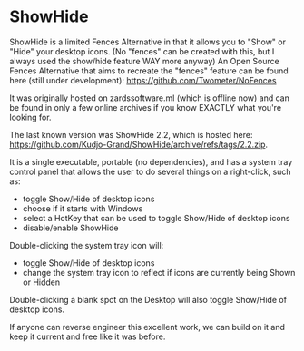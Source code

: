 # ShowHide
ShowHide is a limited Fences Alternative in that it allows you to "Show" or "Hide" your desktop icons. (No "fences" can be created with this, but I always used the show/hide feature WAY more anyway) An Open Source Fences Alternative that aims to recreate the "fences" feature can be found here (still under development): https://github.com/Twometer/NoFences

It was originally hosted on zardssoftware.ml (which is offline now) and can be found in only a few online archives if you know EXACTLY what you're looking for.

The last known version was ShowHide 2.2, which is hosted here: https://github.com/Kudjo-Grand/ShowHide/archive/refs/tags/2.2.zip. 

It is a single executable, portable (no dependencies), and has a system tray control panel that allows the user to do several things on a right-click, such as:
- toggle Show/Hide of desktop icons 
- choose if it starts with Windows
- select a HotKey that can be used to toggle Show/Hide of desktop icons
- disable/enable ShowHide

Double-clicking the system tray icon will:
- toggle Show/Hide of desktop icons 
- change the system tray icon to reflect if icons are currently being Shown or Hidden

Double-clicking a blank spot on the Desktop will also toggle Show/Hide of desktop icons.

If anyone can reverse engineer this excellent work, we can build on it and keep it current and free like it was before.
